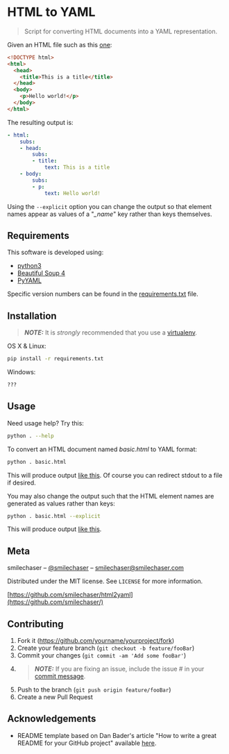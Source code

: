 # HTML to YAML
> Script for converting HTML documents into a YAML representation.

Given an HTML file such as this [one](https://www.wikiwand.com/en/HTML):

```html
<!DOCTYPE html>
<html>
  <head>
    <title>This is a title</title>
  </head>
  <body>
    <p>Hello world!</p>
  </body>
</html>
```

The resulting output is:

```yaml
- html:
    subs:
    - head:
        subs:
        - title:
            text: This is a title
    - body:
        subs:
        - p:
            text: Hello world!
```

Using the `--explicit` option you can change the output so that element names appear as values of a "*_name*" key rather than keys themselves.

## Requirements

This software is developed using:

- [python3](https://www.python.org/)
- [Beautiful Soup 4](https://www.crummy.com/software/BeautifulSoup/bs4/doc/)
- [PyYAML](http://pyyaml.org/)

Specific version numbers can be found in the [requirements.txt](./requirements.txt) file.

## Installation

> ***NOTE:*** It is *strongly* recommended that you use a [virtualenv](https://virtualenv.pypa.io/en/stable/).

OS X & Linux:

```sh
pip install -r requirements.txt
```

Windows:

```sh
???
```

## Usage

Need usage help? Try this:

```sh
python . --help
```

To convert an HTML document named *basic.html* to YAML format:

```sh
python . basic.html
```

This will produce output [like this](docs/samples/basic.yaml). Of course you can redirect stdout to a file if desired.

You may also change the output such that the HTML element names are generated as values rather than keys:

```sh
python . basic.html --explicit
```

This will produce output [like this](docs/samples/basic_explicit.yaml).

## Meta

smilechaser – [@smilechaser](https://twitter.com/smilechaser) – smilechaser@smilechaser.com

Distributed under the MIT license. See ``LICENSE`` for more information.

[https://github.com/smilechaser/html2yaml](https://github.com/smilechaser/)

## Contributing

1. Fork it (<https://github.com/yourname/yourproject/fork>)
1. Create your feature branch (`git checkout -b feature/fooBar`)
1. Commit your changes (`git commit -am 'Add some fooBar'`)
1. > ***NOTE:*** If you are fixing an issue, include the issue # in your [commit message](https://help.github.com/articles/closing-issues-using-keywords/).
1. Push to the branch (`git push origin feature/fooBar`)
1. Create a new Pull Request

## Acknowledgements

- README template based on Dan Bader's article "How to write a great README for your GitHub project" available [here](https://dbader.org/blog/write-a-great-readme-for-your-github-project).

